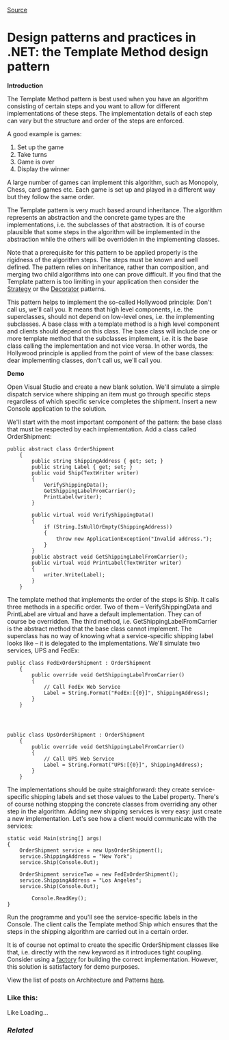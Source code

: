 [Source](http://dotnetcodr.com/2013/05/20/design-patterns-and-practices-in-net-the-template-method-design-pattern/ "Permalink to Design patterns and practices in .NET: the Template Method design pattern")

# Design patterns and practices in .NET: the Template Method design pattern

**Introduction**

The Template Method pattern is best used when you have an algorithm consisting of certain steps and you want to allow for different implementations of these steps. The implementation details of each step can vary but the structure and order of the steps are enforced.

A good example is games:

1. Set up the game
2. Take turns
3. Game is over
4. Display the winner

A large number of games can implement this algorithm, such as Monopoly, Chess, card games etc. Each game is set up and played in a different way but they follow the same order.

The Template pattern is very much based around inheritance. The algorithm represents an abstraction and the concrete game types are the implementations, i.e. the subclasses of that abstraction. It is of course plausible that some steps in the algorithm will be implemented in the abstraction while the others will be overridden in the implementing classes.

Note that a prerequisite for this pattern to be applied properly is the rigidness of the algorithm steps. The steps must be known and well defined. The pattern relies on inheritance, rather than composition, and merging two child algorithms into one can prove difficult. If you find that the Template pattern is too limiting in your application then consider the [Strategy][1] or the [Decorator][2] patterns.

This pattern helps to implement the so-called Hollywood principle: Don't call us, we'll call you. It means that high level components, i.e. the superclasses, should not depend on low-level ones, i.e. the implementing subclasses. A base class with a template method is a high level component and clients should depend on this class. The base class will include one or more template method that the subclasses implement, i.e. it is the base class calling the implementation and not vice versa. In other words, the Hollywood principle is applied from the point of view of the base classes: dear implementing classes, don't call us, we'll call you.

**Demo**

Open Visual Studio and create a new blank solution. We'll simulate a simple dispatch service where shipping an item must go through specific steps regardless of which specific service completes the shipment. Insert a new Console application to the solution.

We'll start with the most important component of the pattern: the base class that must be respected by each implementation. Add a class called OrderShipment:



    public abstract class OrderShipment
        {
            public string ShippingAddress { get; set; }
            public string Label { get; set; }
            public void Ship(TextWriter writer)
            {
                VerifyShippingData();
                GetShippingLabelFromCarrier();
                PrintLabel(writer);
            }

            public virtual void VerifyShippingData()
            {
                if (String.IsNullOrEmpty(ShippingAddress))
                {
                    throw new ApplicationException("Invalid address.");
                }
            }
            public abstract void GetShippingLabelFromCarrier();
            public virtual void PrintLabel(TextWriter writer)
            {
                writer.Write(Label);
            }
        }


The template method that implements the order of the steps is Ship. It calls three methods in a specific order. Two of them – VerifyShippingData and PrintLabel are virtual and have a default implementation. They can of course be overridden. The third method, i.e. GetShippingLabelFromCarrier is the abstract method that the base class cannot implement. The superclass has no way of knowing what a service-specific shipping label looks like – it is delegated to the implementations. We'll simulate two services, UPS and FedEx:



    public class FedExOrderShipment : OrderShipment
    	{
    		public override void GetShippingLabelFromCarrier()
    		{
    			// Call FedEx Web Service
    			Label = String.Format("FedEx:[{0}]", ShippingAddress);
    		}
    	}




    public class UpsOrderShipment : OrderShipment
    	{
    		public override void GetShippingLabelFromCarrier()
    		{
    			// Call UPS Web Service
    			Label = String.Format("UPS:[{0}]", ShippingAddress);
    		}
    	}


The implementations should be quite straighforward: they create service-specific shipping labels and set those values to the Label property. There's of course nothing stopping the concrete classes from overriding any other step in the algorithm. Adding new shipping services is very easy: just create a new implementation. Let's see how a client would communicate with the services:



    static void Main(string[] args)
    {
    	OrderShipment service = new UpsOrderShipment();
    	service.ShippingAddress = "New York";
    	service.Ship(Console.Out);

    	OrderShipment serviceTwo = new FedExOrderShipment();
    	service.ShippingAddress = "Los Angeles";
    	service.Ship(Console.Out);

            Console.ReadKey();
    }


Run the programme and you'll see the service-specific labels in the Console. The client calls the Template method Ship which ensures that the steps in the shipping algorithm are carried out in a certain order.

It is of course not optimal to create the specific OrderShipment classes like that, i.e. directly with the new keyword as it introduces tight coupling. Consider using a [factory][3] for building the correct implementation. However, this solution is satisfactory for demo purposes.

View the list of posts on Architecture and Patterns [here][4].

### Like this:

Like Loading...

### _Related_

[1]: http://dotnetcodr.com/2013/04/29/design-patterns-and-practices-in-net-the-strategy-pattern/ "Design patterns and practices in .NET: the Strategy Pattern"
[2]: http://dotnetcodr.com/2013/05/13/design-patterns-and-practices-in-net-the-decorator-design-pattern/ "Design patterns and practices in .NET: the Decorator design pattern"
[3]: http://dotnetcodr.com/2013/05/02/design-patterns-and-practices-in-net-the-factory-patterns-concrete-static-abstract/ "Design patterns and practices in .NET: the Factory Patterns – concrete, static, abstract"
[4]: http://dotnetcodr.com/architecture-and-patterns/ "Architecture and patterns"
